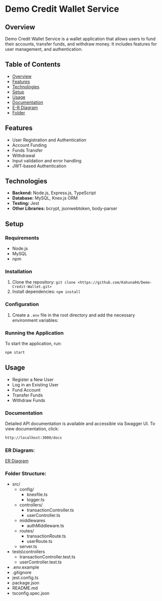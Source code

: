 # Demo Credit Wallet Service

## Overview
Demo Credit Wallet Service is a wallet application that allows users to fund their accounts, transfer funds, and withdraw money. It includes features for user management, and authentication.

## Table of Contents

- [Overview](#overview)
- [Features](#features)
- [Technologies](#technologies)
- [Setup](#setup)
- [Usage](#usage)
- [Documentation](#documentation)
- [E-R Diagram](#e-r-diagram)
- [Folder](#folder)


## Features

- User Registration and Authentication
- Account Funding
- Funds Transfer
- Withdrawal
- Input validation and error handling
- JWT-based Authentication

## Technologies

- **Backend:** Node.js, Express.js, TypeScript
- **Database:** MySQL, Knex.js ORM
- **Testing:** Jest
- **Other Libraries:** bcrypt, jsonwebtoken, body-parser

## Setup

### Requirements

- Node.js
- MySQL
- npm

### Installation

1. Clone the repository: `git clone <https://github.com/Kahuna04/Demo-Credit-Wallet.git>`
2. Install dependencies: `npm install`

### Configuration

1. Create a `.env` file in the root directory and add the necessary environment variables:

### Running the Application

To start the application, run:

```bash
npm start
```

## Usage

- Register a New User
- Log in an Existing User
- Fund Account
- Transfer Funds
- Withdraw Funds

### Documentation

Detailed API documentation is available and accessible via Swagger UI. To view documentation, click:

```bash
http://localhost:3000/docs
```

### ER Diagram:
[ER Diagram](https://dbdesigner.page.link/npjPQzuGHGRfzXe56)

### Folder Structure:
- src/
  - config/
    - knexfile.ts
    - logger.ts
  - controllers/
    - transactionController.ts
    - userController.ts
  - middlewares
    - authMiddleware.ts
  - routes/
    - transactionRoute.ts
    - userRoute.ts
  - server.ts
- tests\controllers
  - transactionController.test.ts
  - userController.test.ts
- .env.example
- .gitignore
- jest.config.ts
- package.json
- README.md
- tsconfig.spec.json

